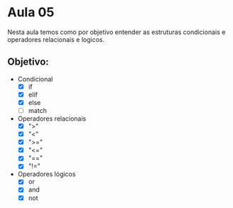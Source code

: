 # Aula 05

Nesta aula temos como por objetivo entender as estruturas condicionais e operadores relacionais e logicos.

## Objetivo:
- Condicional
    - [x] if 
    - [x] elif
    - [x] else
    - [ ] match       

- Operadores relacionais
    - [x] ">" 
    - [x] "<" 
    - [x] ">=" 
    - [x] "<=" 
    - [x] "=="
    - [x] "!=" 

- Operadores lógicos
    - [x] or 
    - [x] and
    - [x] not 